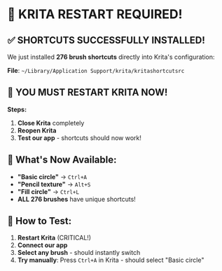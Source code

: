 # 🚨 KRITA RESTART REQUIRED!

## ✅ SHORTCUTS SUCCESSFULLY INSTALLED!

We just installed **276 brush shortcuts** directly into Krita's configuration:

**File**: `~/Library/Application Support/krita/kritashortcutsrc`

## 🔄 **YOU MUST RESTART KRITA NOW!**

**Steps:**
1. **Close Krita** completely
2. **Reopen Krita** 
3. **Test our app** - shortcuts should now work!

## 🎯 **What's Now Available:**
- **"Basic circle"** → `Ctrl+A`
- **"Pencil texture"** → `Alt+S`  
- **"Fill circle"** → `Ctrl+L`
- **ALL 276 brushes** have unique shortcuts!

## 🧪 **How to Test:**
1. **Restart Krita** (CRITICAL!)
2. **Connect our app**
3. **Select any brush** - should instantly switch
4. **Try manually**: Press `Ctrl+A` in Krita - should select "Basic circle"


